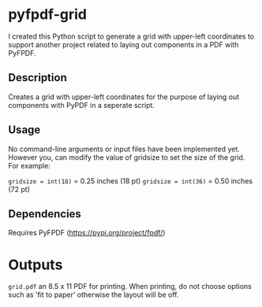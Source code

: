 # pyfpdf-grid
I created this Python script to generate a grid with upper-left coordinates to support another project related to laying out components in a PDF with PyFPDF.

## Description
Creates a grid with upper-left coordinates for the purpose of laying out components with PyPDF in a seperate script.

## Usage
No command-line arguments or input files have been implemented yet. However you, can modify the value of gridsize to set the size of the grid. For example:

`gridsize = int(18)` = 0.25 inches (18 pt)
`gridsize = int(36)` = 0.50 inches (72 pt)

## Dependencies

Requires PyFPDF (https://pypi.org/project/fpdf/)

# Outputs

`grid.pdf` an 8.5 x 11 PDF for printing. When printing, do not choose options such as 'fit to paper' otherwise the layout will be off.